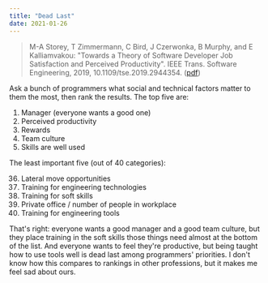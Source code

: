 ```yaml
---
title: "Dead Last"
date: 2021-01-26
---
```


> M-A Storey, T Zimmermann, C Bird, J Czerwonka, B Murphy, and E Kalliamvakou:
> "Towards a Theory of Software Developer Job Satisfaction and Perceived Productivity".
> IEEE Trans. Software Engineering, 2019, 10.1109/tse.2019.2944354.
> ([pdf](https://www.microsoft.com/en-us/research/uploads/prod/2019/12/storey-tse-2019.pdf))

Ask a bunch of programmers what social and technical factors matter to them the most,
then rank the results.
The top five are:

<ol start="1">
  <li>Manager (everyone wants a good one)</li>
  <li>Perceived productivity</li>
  <li>Rewards</li>
  <li>Team culture</li>
  <li>Skills are well used</li>
</ol>

The least important five (out of 40 categories):

<ol start="36">
  <li>Lateral move opportunities</li>
  <li>Training for engineering technologies</li>
  <li>Training for soft skills</li>
  <li>Private office / number of people in workplace</li>
  <li>Training for engineering tools</li>
</ol>

That's right:
everyone wants a good manager and a good team culture,
but they place training in the soft skills those things need almost at the bottom of the list.
And everyone wants to feel they're productive,
but being taught how to use tools well is dead last among programmers' priorities.
I don't know how this compares to rankings in other professions,
but it makes me feel sad about ours.

